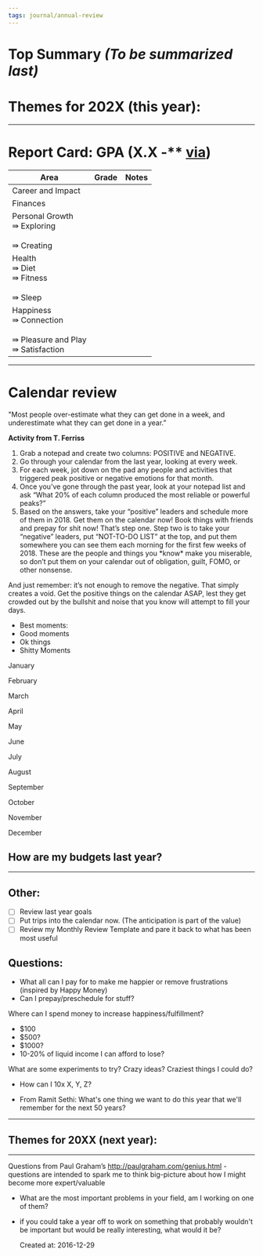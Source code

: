 ```yaml
---
tags: journal/annual-review
---
```

  
# Top Summary *(To be summarized last)*

# Themes for 202X (this year):

---
# Report Card: GPA (X.X -** [via](https://gpacalculator.net/college-gpa-calculator/)**)**

| Area                                                                   | Grade | Notes | 
| ---------------------------------------------------------------------- | ----- | ----- |
| Career and Impact                                                      |       |       |
| Finances                                                               |       |       |
| Personal Growth<br>⇛ Exploring<br><br>⇛ Creating                       |       |       |
| Health<br>⇛ Diet<br>⇛ Fitness<br><br>⇛ Sleep                           |       |       |
| Happiness<br>⇛ Connection<br><br>⇛ Pleasure and Play<br>⇛ Satisfaction |       |       |

* * *

# Calendar review
"Most people over-estimate what they can get done in a week, and underestimate what they can get done in a year.”

**Activity from T. Ferriss**
1. Grab a notepad and create two columns: POSITIVE and NEGATIVE.
2. Go through your calendar from the last year, looking at every week.
3. For each week, jot down on the pad any people and activities that triggered peak positive or negative emotions for that month.
4. Once you’ve gone through the past year, look at your notepad list and ask “What 20% of each column produced the most reliable or powerful peaks?”
5. Based on the answers, take your “positive” leaders and schedule more of them in 2018. Get them on the calendar now! Book things with friends and prepay for shit now! That’s step one. Step two is to take your “negative” leaders, put “NOT-TO-DO LIST” at the top, and put them somewhere you can see them each morning for the first few weeks of 2018. These are the people and things you \*know\* make you miserable, so don’t put them on your calendar out of obligation, guilt, FOMO, or other nonsense.

And just remember: it’s not enough to remove the negative. That simply creates a void. Get the positive things on the calendar ASAP, lest they get crowded out by the bullshit and noise that you know will attempt to fill your days. 
  
  * Best moments:
  * Good moments
  * Ok things
  * Shitty Moments

January

February

March

April

May

June

July

August

September

October

November

December

## How are my budgets last year?

----
## Other:
* [ ] Review last year goals
* [ ] Put trips into the calendar now. (The anticipation is part of the value)
* [ ] Review my Monthly Review Template and pare it back to what has been most useful

## Questions:
  * What all can I pay for to make me happier or remove frustrations  (inspired by Happy Money)
  * Can I prepay/preschedule for stuff?

Where can I spend money to increase happiness/fulfillment?
  * $100
  * $500?
  * $1000?
  * 10-20% of liquid income I can afford to lose?

What are some experiments to try? Crazy ideas? Craziest things I could do?
  * How can I 10x X, Y, Z?

- From Ramit Sethi: What's one thing we want to do this year that we'll remember for the next 50 years?
* * *
## Themes for 20XX (next year):



* * *

Questions from Paul Graham’s <http://paulgraham.com/genius.html> - questions are intended to spark me to think big-picture about how I might become more expert/valuable

* What are the most important problems in your field, am I working on one of them?
* if you could take a year off to work on something that probably wouldn't be important but would be really interesting, what would it be?

    Created at: 2016-12-29

